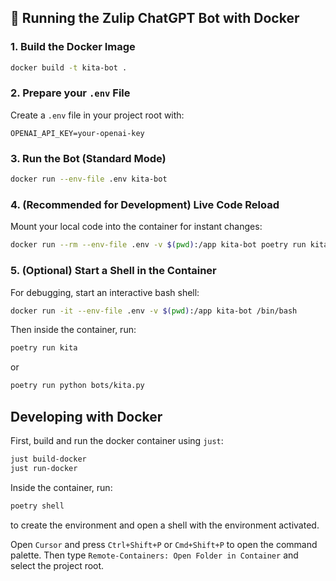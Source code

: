 ## 🚀 Running the Zulip ChatGPT Bot with Docker

### 1. **Build the Docker Image**
```bash
docker build -t kita-bot .
```

### 2. **Prepare your `.env` File**

Create a `.env` file in your project root with:
```
OPENAI_API_KEY=your-openai-key
```

### 3. **Run the Bot (Standard Mode)**
```bash
docker run --env-file .env kita-bot
```

### 4. **(Recommended for Development) Live Code Reload**

Mount your local code into the container for instant changes:
```bash
docker run --rm --env-file .env -v $(pwd):/app kita-bot poetry run kita
```

### 5. **(Optional) Start a Shell in the Container**

For debugging, start an interactive bash shell:
```bash
docker run -it --env-file .env -v $(pwd):/app kita-bot /bin/bash
```
Then inside the container, run:
```bash
poetry run kita
```
or
```bash
poetry run python bots/kita.py
```

## Developing with Docker

First, build and run the docker container using `just`:
```bash
just build-docker
just run-docker
```

Inside the container, run:
```bash
poetry shell
```
to create the environment and open a shell with the environment activated.

Open `Cursor` and press `Ctrl+Shift+P` or `Cmd+Shift+P` to open the command palette.
Then type `Remote-Containers: Open Folder in Container` and select the project root.

